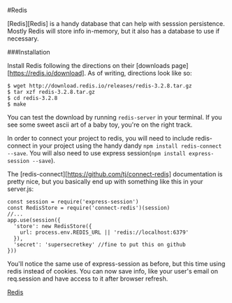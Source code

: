 #Redis

[Redis][Redis] is a handy database that can help with sesssion persistence. Mostly Redis will store info in-memory, but it also has a database to use if necessary.

###Installation

Install Redis following the directions on their [downloads page][https://redis.io/download]. As of writing, directions look like so:
```
$ wget http://download.redis.io/releases/redis-3.2.8.tar.gz
$ tar xzf redis-3.2.8.tar.gz
$ cd redis-3.2.8
$ make
```
You can test the download by running `redis-server` in your terminal. If you see some sweet ascii art of a baby toy, you're on the right track.

In order to connect your project to redis, you will need to include redis-connect in your project using the handy dandy
`npm install redis-connect --save`. You will also need to use express session(`npm install express-session --save`).

The [redis-connect][https://github.com/tj/connect-redis] documentation is pretty nice, but you basically end up with something like this in your server.js:
```
const session = require('express-session')
const RedisStore = require('connect-redis')(session)
//...
app.use(session({
  'store': new RedisStore({
    url: process.env.REDIS_URL || 'redis://localhost:6379'
  }),
  'secret': 'supersecretkey' //fine to put this on github
}))
```
You'll notice the same use of express-session as before, but this time using redis instead of cookies. You can now save info, like your user's email on req.session and have access to it after browser refresh.


[Redis](https://redis.io/)